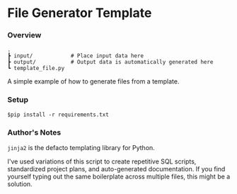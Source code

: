 # File Generator Template

### Overview

```
.
┣ input/            # Place input data here
┣ output/           # Output data is automatically generated here
┗ template_file.py  
```

A simple example of how to generate files from a template.

### Setup

`$pip install -r requirements.txt`

### Author's Notes

`jinja2` is the defacto templating library for Python.

I've used variations of this script to create repetitive SQL scripts, standardized project plans, and auto-generated documentation. If you find yourself typing out the same boilerplate across multiple files, this might be a solution.
